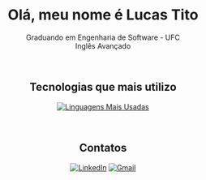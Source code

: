 <div align="center">
<h1> Olá, meu nome é Lucas Tito </h1>

Graduando em Engenharia de Software - UFC <br>
Inglês Avançado

<br>

## Tecnologias que mais utilizo

[![Linguagens Mais Usadas](https://github-readme-stats.vercel.app/api/top-langs/?username=Lucas-Tito&layout=compact)](https://github.com/anuraghazra/github-readme-stats)

<br>

## Contatos

[![LinkedIn](https://img.shields.io/badge/LinkedIn-0077B5?style=for-the-badge&logo=linkedin&logoColor=white)](https://www.linkedin.com/in/lucas-tito-530997211/)
[![Gmail](https://img.shields.io/badge/Gmail-D14836?style=for-the-badge&logo=gmail&logoColor=white)](mailto:it.pontovir@gmail.com)

</div>
